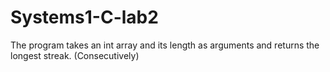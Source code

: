 # Systems1-C-lab2
The program takes an int array and its length as arguments and returns the longest streak. (Consecutively)
